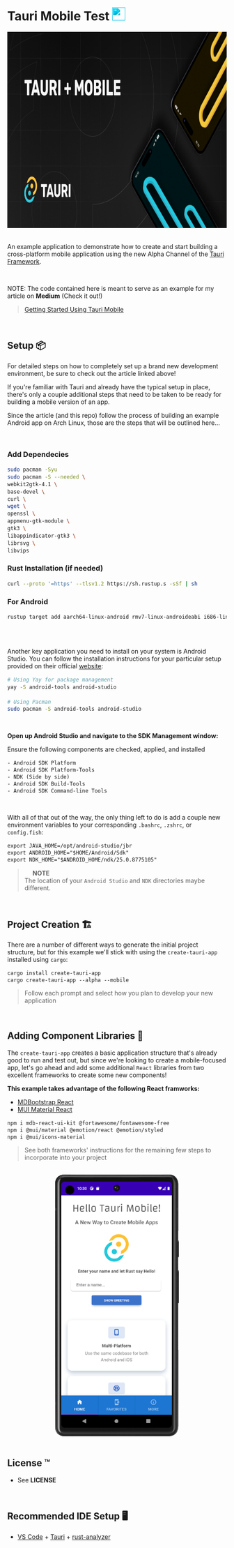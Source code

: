 # Tauri Mobile Test <img src="https://raw.githubusercontent.com/FortAwesome/Font-Awesome/6.x/svgs/brands/medium.svg" width="30" height="30" class="svg">

<div align="center">
<img src="./images/header-mobile.png" height=450 width='100%'>
</div> 

<br>

An example application to demonstrate how to create and start building a cross-platform mobile application using the new Alpha Channel of the [Tauri Framework](https://www.tauri.app).

<br>

NOTE: The code contained here is meant to serve as an example for my article on **Medium** (Check it out!)


> [Getting Started Using Tauri Mobile](https://medium.com/@erutherford_nullreturn)

<br>

## **Setup** 📦
For detailed steps on how to completely set up a brand new development environment, be sure to check out the article linked above!

If you're familiar with Tauri and already have the typical setup in place, there's only a couple additional steps that need to be taken to be ready for building a mobile version of an app.

Since the article (and this repo) follow the process of building an example Android app on Arch Linux, those are the steps that will be outlined here...

<br>

### **Add Dependecies**
```bash
sudo pacman -Syu  
sudo pacman -S --needed \  
webkit2gtk-4.1 \  
base-devel \  
curl \  
wget \  
openssl \  
appmenu-gtk-module \  
gtk3 \  
libappindicator-gtk3 \  
librsvg \  
libvips
  ```
### **Rust Installation (if needed)**
```bash
curl --proto '=https' --tlsv1.2 https://sh.rustup.s -sSf | sh
```
### **For Android**
```bash
rustup target add aarch64-linux-android rmv7-linux-androideabi i686-linux-android 86_64-linux-android
```
<br>

<br>

Another key application you need to install on your system is Android Studio. You can follow the installation instructions for your particular setup provided on their official [website](https://developer.android.com/studio):

```bash
# Using Yay for package management
yay -S android-tools android-studio

# Using Pacman
sudo pacman -S android-tools android-studio
```

<br>

**Open up Android Studio and navigate to the SDK Management window:**

Ensure the following components are checked, applied, and installed

    - Android SDK Platform
	- Android SDK Platform-Tools
	- NDK (Side by side)
	- Android SDK Build-Tools
	- Android SDK Command-line Tools

<br>

With all of that out of the way, the only thing left to do is add a couple new environment variables to your corresponding `.bashrc`, `.zshrc`, or `config.fish`:

```shell
export JAVA_HOME=/opt/android-studio/jbr
export ANDROID_HOME="$HOME/Android/Sdk"
export NDK_HOME="$ANDROID_HOME/ndk/25.0.8775105"
```

> **<img src="https://raw.githubusercontent.com/FortAwesome/Font-Awesome/6.x/svgs/solid/circle-info.svg" width="15" height="15" class="info"> NOTE**  
> The location of your `Android Studio` and `NDK` directories maybe different.

<br>

## **Project Creation** 🏗
There are a number of different ways to generate the initial project structure, but for this example we'll stick with using the `create-tauri-app` installed using `cargo`:

```shell
cargo install create-tauri-app
cargo create-tauri-app --alpha --mobile
```
>Follow each prompt and select how you plan to develop your new application

<br>

## Adding Component Libraries 📱
The `create-tauri-app` creates a basic application structure that's already good to run and test out, but since we're looking to create a mobile-focused app, let's go ahead and add some additional `React` libraries from two excellent frameworks to create some new components!

**This example takes advantage of the following React framworks:**

  - [MDBootstrap React](https://mdbootstrap.com)
  - [MUI Material React](https://mui.com)

```shell
npm i mdb-react-ui-kit @fortawesome/fontawesome-free
npm i @mui/material @emotion/react @emotion/styled 
npm i @mui/icons-material
```
>See both frameworks' instructions for the remaining few steps to incorporate into your project

<br>

<div align="center">
  <img src="./images/new_app.png" height=600>
</div> 

<br>

## License ™

- See **LICENSE**

<br>

## Recommended IDE Setup 🖥

- [VS Code](https://code.visualstudio.com/) + [Tauri](https://marketplace.visualstudio.com/items?itemName=tauri-apps.tauri-vscode) + [rust-analyzer](https://marketplace.visualstudio.com/items?itemName=rust-lang.rust-analyzer)

<style>
.svg {
	cursor: pointer;
	filter: invert(.2) sepia(1) saturate(30) hue-rotate(150deg);
}
.info {
	cursor: pointer;
	filter: invert(.2) sepia(1) saturate(30) hue-rotate(250deg);
}
</style>
